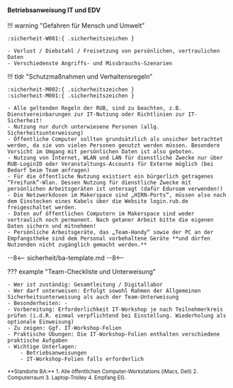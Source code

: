 #### Betriebsanweisung IT und EDV

!!! warning "Gefahren für Mensch und Umwelt"

	:sicherheit-W001:{ .sicherheitszeichen }

	- Verlust / Diebstahl / Freisetzung von persönlichen, vertraulichen Daten
	- Verschiedenste Angriffs- und Missbrauchs-Szenarien

!!! tldr "Schutzmaßnahmen und Verhaltensregeln"

	:sicherheit-M002:{ .sicherheitszeichen }
	:sicherheit-M001:{ .sicherheitszeichen }

	- Alle geltenden Regeln der RUB, sind zu beachten, z.B. Dienstvereinbarungen zur IT-Nutzung oder Richtlinien zur IT-Sicherheit! 
	- Nutzung nur durch unterwiesene Personen (allg. Sicherheitsunterweisung)
	- Öffentliche Computer sollten grundsätzlich als unsicher betrachtet werden, da sie von vielen Personen genutzt werden müssen. Besondere Vorsicht im Umgang mit persönlichen Daten ist also geboten. 
	- Nutzung von Internet, WLAN und LAN für dienstliche Zwecke nur über RUB-LoginID oder Veranstaltungs-Accounts für Externe möglich (bei Bedarf beim Team anfragen) 
	- Für die öffentliche Nutzung existiert ein bürgerlich getragenes “Freifunk”-Wlan. Dessen Nutzung für dienstliche Zwecke mit persönlichen Arbeitsgeräten ist untersagt (dafür Eduroam verwenden!)
	- Die Netzwerkdosen im Makerspace sind „HIRN-Ports“, müssen also nach dem Einstecken eines Kabels über die Website login.rub.de freigeschaltet werden. 
	- Daten auf öffentlichen Computern im Makerspace sind weder vertraulich noch permanent. Nach getaner Arbeit bitte die eigenen Daten sichern und mitnehmen! 
	- Persönliche Arbeitsgeräte, das „Team-Handy“ sowie der PC an der Empfangstheke sind dem Personal vorbehaltene Geräte **und dürfen Nutzenden nicht zugänglich gemacht werden.**

--8<--
sicherheit/ba-template.md
--8<--

??? example "Team-Checkliste und Unterweisung"

	- Wer ist zuständig: Gesamtleitung / Digitallabor
	- Wer darf unterweisen: Erfolgt sowohl Rahmen der Allgemeinen Sicherheitsunterweisung als auch der Team-Unterweisung
	- Besonderheiten: -
	- Vorbereitung: Erforderlichkeit IT-Workshop je nach Teilnehmerkreis prüfen (i.d.R. einmal verpflichtend bei Einstellung. Wiederholung als optionale Einweisung)
	- Zu zeigen: Ggf. IT-Workshop-Folien
	- Praktische Übungen: Die IT-Workshop-Folien enthalten verschiedene praktische Aufgaben
	- Wichtige Unterlagen: 
		- Betriebsanweisungen
		- IT-Workshop-Folien falls erforderlich



<small>
**Standorte  BA:** 1. Alle öffentlichen Computer-Workstations (iMacs, Dell) 2. Computerraum 3. Laptop-Trolley 4. Empfang EG.
</small>
